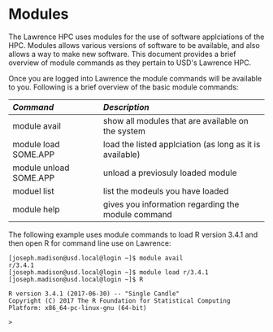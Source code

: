 # Modules

The Lawrence HPC uses modules for the use of software applciations of the HPC. Modules allows various versions of software to be available, and also allows a way to make new software. This document provides a brief overview of module commands as they pertain to USD's Lawrence HPC.

Once you are logged into Lawrence the module commands will be available to you. Following is a brief overview of the basic module commands:

| _Command_ | _Description_ |
| :--- | :--- |
| module avail | show all modules that are available on the system |
| module load SOME.APP | load the listed applciation \(as long as it is available\) |
| module unload SOME.APP | unload a previosuly loaded module |
| moduel list | list the modeuls you have loaded |
| module help | gives you information regarding the module command |



The following example uses module commands to load R version 3.4.1 and then open R for command line use on Lawrence:

```
[joseph.madison@usd.local@login ~]$ module avail
r/3.4.1
[joseph.madison@usd.local@login ~]$ module load r/3.4.1 
[joseph.madison@usd.local@login ~]$ R

R version 3.4.1 (2017-06-30) -- "Single Candle"
Copyright (C) 2017 The R Foundation for Statistical Computing
Platform: x86_64-pc-linux-gnu (64-bit)

>
```




